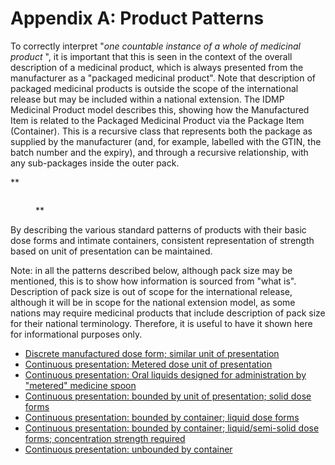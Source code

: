 # Appendix A: Product Patterns

To correctly interpret "_one countable instance of a whole of medicinal product_ ", it is important that this is seen in the context of the overall description of a medicinal product, which is always presented from the manufacturer as a "packaged medicinal product". Note that description of packaged medicinal products is outside the scope of the international release but may be included within a national extension. The IDMP Medicinal Product model describes this, showing how the Manufactured Item is related to the Packaged Medicinal Product via the Package Item (Container). This is a recursive class that represents both the package as supplied by the manufacturer (and, for example, labelled with the GTIN, the batch number and the expiry), and through a recursive relationship, with any sub-packages inside the outer pack.

\*\*

<figure><img src="https://confluence.ihtsdotools.org/download/attachments/123904118/App%20A.png?version=1&#x26;modificationDate=1615996337000&#x26;api=v2" alt=""><figcaption><p>**</p></figcaption></figure>

By describing the various standard patterns of products with their basic dose forms and intimate containers, consistent representation of strength based on unit of presentation can be maintained.

Note: in all the patterns described below, although pack size may be mentioned, this is to show how information is sourced from "what is". Description of pack size is out of scope for the international release, although it will be in scope for the national extension model, as some nations may require medicinal products that include description of pack size for their national terminology. Therefore, it is useful to have it shown here for informational purposes only.

* [Discrete manufactured dose form; similar unit of presentation](../../../../../../authoring/pharmaceutical-and-biologic-product/304775947.html)
* [Continuous presentation: Metered dose unit of presentation](../../../../../../authoring/pharmaceutical-and-biologic-product/304775950.html)
* [Continuous presentation: Oral liquids designed for administration by "metered" medicine spoon](../../../../../../authoring/pharmaceutical-and-biologic-product/304775952.html)
* [Continuous presentation: bounded by unit of presentation; solid dose forms](../../../../../../authoring/pharmaceutical-and-biologic-product/304775954.html)
* [Continuous presentation: bounded by container; liquid dose forms](../../../../../../authoring/pharmaceutical-and-biologic-product/304775957.html)
* [Continuous presentation: bounded by container; liquid/semi-solid dose forms; concentration strength required](../../../../../../authoring/pharmaceutical-and-biologic-product/304775960.html)
* [Continuous presentation: unbounded by container](../../../../../../authoring/pharmaceutical-and-biologic-product/304775964.html)
